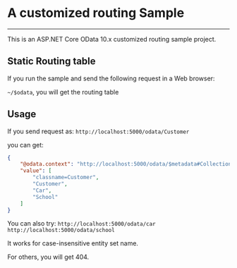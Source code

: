 # A customized routing Sample

---
This is an ASP.NET Core OData 10.x customized routing sample project.

## Static Routing table

If you run the sample and send the following request in a Web browser:

`~/$odata`, you will get the routing table

## Usage

If you send request as: `http://localhost:5000/odata/Customer`

you can get:
```json
{
    "@odata.context": "http://localhost:5000/odata/$metadata#Collection(Edm.String)",
    "value": [
        "classname=Customer",
        "Customer",
        "Car",
        "School"
    ]
}
```

You can also try:
`http://localhost:5000/odata/car`
`http://localhost:5000/odata/school`

It works for case-insensitive entity set name.

For others, you will get 404.
